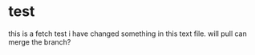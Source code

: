# test


this is a fetch test
i have changed something in this text file.
will pull can merge the branch?
